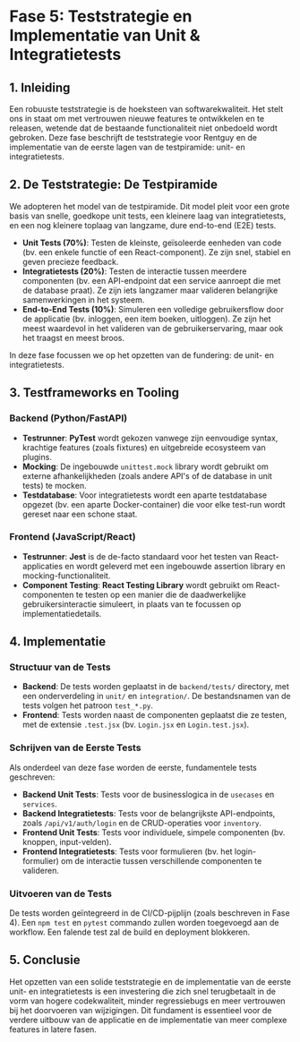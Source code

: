# Fase 5: Teststrategie en Implementatie van Unit & Integratietests

## 1. Inleiding

Een robuuste teststrategie is de hoeksteen van softwarekwaliteit. Het stelt ons in staat om met vertrouwen nieuwe features te ontwikkelen en te releasen, wetende dat de bestaande functionaliteit niet onbedoeld wordt gebroken. Deze fase beschrijft de teststrategie voor Rentguy en de implementatie van de eerste lagen van de testpiramide: unit- en integratietests.

## 2. De Teststrategie: De Testpiramide

We adopteren het model van de testpiramide. Dit model pleit voor een grote basis van snelle, goedkope unit tests, een kleinere laag van integratietests, en een nog kleinere toplaag van langzame, dure end-to-end (E2E) tests.

-   **Unit Tests (70%)**: Testen de kleinste, geïsoleerde eenheden van code (bv. een enkele functie of een React-component). Ze zijn snel, stabiel en geven precieze feedback.
-   **Integratietests (20%)**: Testen de interactie tussen meerdere componenten (bv. een API-endpoint dat een service aanroept die met de database praat). Ze zijn iets langzamer maar valideren belangrijke samenwerkingen in het systeem.
-   **End-to-End Tests (10%)**: Simuleren een volledige gebruikersflow door de applicatie (bv. inloggen, een item boeken, uitloggen). Ze zijn het meest waardevol in het valideren van de gebruikerservaring, maar ook het traagst en meest broos.

In deze fase focussen we op het opzetten van de fundering: de unit- en integratietests.

## 3. Testframeworks en Tooling

### Backend (Python/FastAPI)

-   **Testrunner**: **PyTest** wordt gekozen vanwege zijn eenvoudige syntax, krachtige features (zoals fixtures) en uitgebreide ecosysteem van plugins.
-   **Mocking**: De ingebouwde `unittest.mock` library wordt gebruikt om externe afhankelijkheden (zoals andere API's of de database in unit tests) te mocken.
-   **Testdatabase**: Voor integratietests wordt een aparte testdatabase opgezet (bv. een aparte Docker-container) die voor elke test-run wordt gereset naar een schone staat.

### Frontend (JavaScript/React)

-   **Testrunner**: **Jest** is de de-facto standaard voor het testen van React-applicaties en wordt geleverd met een ingebouwde assertion library en mocking-functionaliteit.
-   **Component Testing**: **React Testing Library** wordt gebruikt om React-componenten te testen op een manier die de daadwerkelijke gebruikersinteractie simuleert, in plaats van te focussen op implementatiedetails.

## 4. Implementatie

### Structuur van de Tests

-   **Backend**: De tests worden geplaatst in de `backend/tests/` directory, met een onderverdeling in `unit/` en `integration/`. De bestandsnamen van de tests volgen het patroon `test_*.py`.
-   **Frontend**: Tests worden naast de componenten geplaatst die ze testen, met de extensie `.test.jsx` (bv. `Login.jsx` en `Login.test.jsx`).

### Schrijven van de Eerste Tests

Als onderdeel van deze fase worden de eerste, fundamentele tests geschreven:

-   **Backend Unit Tests**: Tests voor de businesslogica in de `usecases` en `services`.
-   **Backend Integratietests**: Tests voor de belangrijkste API-endpoints, zoals `/api/v1/auth/login` en de CRUD-operaties voor `inventory`.
-   **Frontend Unit Tests**: Tests voor individuele, simpele componenten (bv. knoppen, input-velden).
-   **Frontend Integratietests**: Tests voor formulieren (bv. het login-formulier) om de interactie tussen verschillende componenten te valideren.

### Uitvoeren van de Tests

De tests worden geïntegreerd in de CI/CD-pijplijn (zoals beschreven in Fase 4). Een `npm test` en `pytest` commando zullen worden toegevoegd aan de workflow. Een falende test zal de build en deployment blokkeren.

## 5. Conclusie

Het opzetten van een solide teststrategie en de implementatie van de eerste unit- en integratietests is een investering die zich snel terugbetaalt in de vorm van hogere codekwaliteit, minder regressiebugs en meer vertrouwen bij het doorvoeren van wijzigingen. Dit fundament is essentieel voor de verdere uitbouw van de applicatie en de implementatie van meer complexe features in latere fasen.
